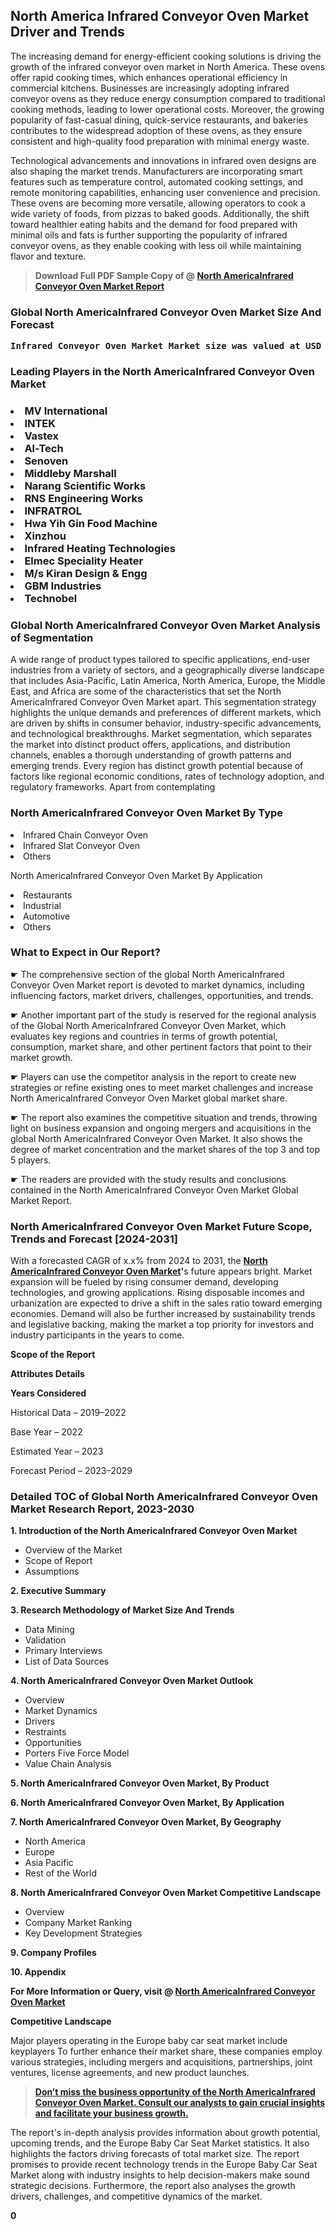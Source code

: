 <p> <h2>North America Infrared Conveyor Oven Market Driver and Trends</h2><p>The increasing demand for energy-efficient cooking solutions is driving the growth of the infrared conveyor oven market in North America. These ovens offer rapid cooking times, which enhances operational efficiency in commercial kitchens. Businesses are increasingly adopting infrared conveyor ovens as they reduce energy consumption compared to traditional cooking methods, leading to lower operational costs. Moreover, the growing popularity of fast-casual dining, quick-service restaurants, and bakeries contributes to the widespread adoption of these ovens, as they ensure consistent and high-quality food preparation with minimal energy waste.</p><p>Technological advancements and innovations in infrared oven designs are also shaping the market trends. Manufacturers are incorporating smart features such as temperature control, automated cooking settings, and remote monitoring capabilities, enhancing user convenience and precision. These ovens are becoming more versatile, allowing operators to cook a wide variety of foods, from pizzas to baked goods. Additionally, the shift toward healthier eating habits and the demand for food prepared with minimal oils and fats is further supporting the popularity of infrared conveyor ovens, as they enable cooking with less oil while maintaining flavor and texture.</p></p><blockquote id="" class=""><strong>Download Full PDF Sample Copy of @&nbsp;<a href="https://www.verifiedmarketreports.com/download-sample/?rid=476498&utm_source=GitHub-Jan&utm_medium=251" target="_blank">North AmericaInfrared Conveyor Oven Market Report</a>&nbsp;&nbsp;</strong></blockquote><h3 id="" class=""><strong>Global&nbsp;North AmericaInfrared Conveyor Oven Market Size And Forecast</strong></h3><pre class="reader-text-block__code-block"><strong>Infrared Conveyor Oven Market Market size was valued at USD 2.5 Billion in 2022 and is projected to reach USD 4.1 Billion by 2030, growing at a CAGR of 7.5% from 2024 to 2030.</strong></pre><h3 id="" class="">Leading Players in the&nbsp;North AmericaInfrared Conveyor Oven Market</h3><h3 class=""></Li><Li>MV International</Li><Li> INTEK</Li><Li> Vastex</Li><Li> Al-Tech</Li><Li> Senoven</Li><Li> Middleby Marshall</Li><Li> Narang Scientific Works</Li><Li> RNS Engineering Works</Li><Li> INFRATROL</Li><Li> Hwa Yih Gin Food Machine</Li><Li> Xinzhou</Li><Li> Infrared Heating Technologies</Li><Li> Elmec Speciality Heater</Li><Li> M/s Kiran Design & Engg</Li><Li> GBM Industries</Li><Li> Technobel</h3><h3 id="" class="">Global&nbsp;North AmericaInfrared Conveyor Oven Market Analysis of Segmentation</h3><p id="" class="">A wide range of product types tailored to specific applications, end-user industries from a variety of sectors, and a geographically diverse landscape that includes Asia-Pacific, Latin America, North America, Europe, the Middle East, and Africa are some of the characteristics that set the North AmericaInfrared Conveyor Oven Market apart. This segmentation strategy highlights the unique demands and preferences of different markets, which are driven by shifts in consumer behavior, industry-specific advancements, and technological breakthroughs. Market segmentation, which separates the market into distinct product offers, applications, and distribution channels, enables a thorough understanding of growth patterns and emerging trends. Every region has distinct growth potential because of factors like regional economic conditions, rates of technology adoption, and regulatory frameworks. Apart from contemplating</p><h3 id="" class="">North AmericaInfrared Conveyor Oven Market&nbsp;By Type</h3><p></Li><Li>Infrared Chain Conveyor Oven</Li><Li> Infrared Slat Conveyor Oven</Li><Li> Others</p><div class="" data-test-id=""><p>North AmericaInfrared Conveyor Oven Market&nbsp;By Application</p></div><p class=""></Li><Li>Restaurants</Li><Li> Industrial</Li><Li> Automotive</Li><Li> Others</p><div class="" data-test-id=""><h3><span class="">What to Expect in Our Report?</span></h3></div><div class="" data-test-id=""><p><span class="">☛ The comprehensive section of the global North AmericaInfrared Conveyor Oven Market report is devoted to market dynamics, including influencing factors, market drivers, challenges, opportunities, and trends.</span></p></div><div class="" data-test-id=""><p><span class="">☛ Another important part of the study is reserved for the regional analysis of the Global North AmericaInfrared Conveyor Oven Market, which evaluates key regions and countries in terms of growth potential, consumption, market share, and other pertinent factors that point to their market growth.</span></p></div><div class="" data-test-id=""><p><span class="">☛ Players can use the competitor analysis in the report to create new strategies or refine existing ones to meet market challenges and increase North AmericaInfrared Conveyor Oven Market global market share.</span></p></div><div class="" data-test-id=""><p><span class="">☛ The report also examines the competitive situation and trends, throwing light on business expansion and ongoing mergers and acquisitions in the global North AmericaInfrared Conveyor Oven Market. It also shows the degree of market concentration and the market shares of the top 3 and top 5 players.</span></p></div><div class="" data-test-id=""><p><span class="">☛ The readers are provided with the study results and conclusions contained in the North AmericaInfrared Conveyor Oven Market Global Market Report.</span></p></div><div class="" data-test-id=""><h3><span class="">North AmericaInfrared Conveyor Oven Market Future Scope, Trends and Forecast [2024-2031]</span></h3></div><div class="" data-test-id=""><p><span class="">With a forecasted CAGR of x.x% from 2024 to 2031, the <strong><a href="https://www.verifiedmarketreports.com/download-sample/?rid=476498&utm_source=GitHub-Jan&utm_medium=251" target="_blank">North AmericaInfrared Conveyor Oven Market</a>'</strong>s future appears bright. Market expansion will be fueled by rising consumer demand, developing technologies, and growing applications. Rising disposable incomes and urbanization are expected to drive a shift in the sales ratio toward emerging economies. Demand will also be further increased by sustainability trends and legislative backing, making the market a top priority for investors and industry participants in the years to come.</span></p><p id="ember66" class="ember-view reader-text-block__paragraph"><strong>Scope of the Report</strong></p><p id="ember67" class="ember-view reader-text-block__paragraph"><strong>Attributes Details</strong></p><p id="ember68" class="ember-view reader-text-block__paragraph"><strong>Years Considered</strong></p><p id="ember69" class="ember-view reader-text-block__paragraph">Historical Data &ndash; 2019&ndash;2022</p><p id="ember70" class="ember-view reader-text-block__paragraph">Base Year &ndash; 2022</p><p id="ember71" class="ember-view reader-text-block__paragraph">Estimated Year &ndash; 2023</p><p id="ember72" class="ember-view reader-text-block__paragraph">Forecast Period &ndash; 2023&ndash;2029</p></div><h3 id="" class="">Detailed TOC of Global North AmericaInfrared Conveyor Oven Market Research Report, 2023-2030</h3><p id="" class=""><strong>1. Introduction of the North AmericaInfrared Conveyor Oven Market</strong></p><ul><li>Overview of the Market</li><li>Scope of Report</li><li>Assumptions</li></ul><p id="" class=""><strong>2. Executive Summary</strong></p><p id="" class=""><strong>3. Research Methodology of Market Size And Trends</strong></p><ul><li>Data Mining</li><li>Validation</li><li>Primary Interviews</li><li>List of Data Sources</li></ul><p id="" class=""><strong>4. North AmericaInfrared Conveyor Oven Market Outlook</strong></p><ul><li>Overview</li><li>Market Dynamics</li><li>Drivers</li><li>Restraints</li><li>Opportunities</li><li>Porters Five Force Model</li><li>Value Chain Analysis</li></ul><p id="" class=""><strong>5. North AmericaInfrared Conveyor Oven Market, By Product</strong></p><p id="" class=""><strong>6. North AmericaInfrared Conveyor Oven Market, By Application</strong></p><p id="" class=""><strong>7. North AmericaInfrared Conveyor Oven Market, By Geography</strong></p><ul><li>North America</li><li>Europe</li><li>Asia Pacific</li><li>Rest of the World</li></ul><p id="" class=""><strong>8. North AmericaInfrared Conveyor Oven Market Competitive Landscape</strong></p><ul><li>Overview</li><li>Company Market Ranking</li><li>Key Development Strategies</li></ul><p id="" class=""><strong>9. Company Profiles</strong></p><p id="" class=""><strong>10. Appendix</strong></p><p><strong>For More Information or Query, visit&nbsp;@ <a href="https://www.verifiedmarketreports.com/product/infrared-conveyor-oven-market/" target="_blank">North AmericaInfrared Conveyor Oven Market</a></strong></p><p id="ember61" class="ember-view reader-text-block__paragraph"><strong>Competitive Landscape</strong></p><p id="ember62" class="ember-view reader-text-block__paragraph">Major players operating in the Europe baby car seat market include keyplayers To further enhance their market share, these companies employ various strategies, including mergers and acquisitions, partnerships, joint ventures, license agreements, and new product launches.</p><blockquote id="ember63" class="ember-view reader-text-block__blockquote"><strong><a href="https://www.verifiedmarketreports.com/download-sample/?rid=476498&utm_source=GitHub-Jan&utm_medium=251" target="_blank">Don&rsquo;t miss the business opportunity of the North AmericaInfrared Conveyor Oven Market. Consult our analysts to gain crucial insights and facilitate your business growth.</a></strong></blockquote><p id="ember64" class="ember-view reader-text-block__paragraph">The report's in-depth analysis provides information about growth potential, upcoming trends, and the Europe Baby Car Seat Market statistics. It also highlights the factors driving forecasts of total market size. The report promises to provide recent technology trends in the Europe Baby Car Seat Market along with industry insights to help decision-makers make sound strategic decisions. Furthermore, the report also analyses the growth drivers, challenges, and competitive dynamics of the market.</p><p class="ember-view reader-text-block__paragraph"><strong>0</strong></p>
